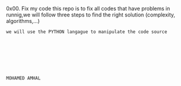 0x00. Fix my code
    this repo is to fix all codes that have problems in runnig,we will follow three steps to find the right solution (complexity, algorithms,...)

    we will use the PYTHON langague to manipulate the code source








    MOHAMED AMHAL
